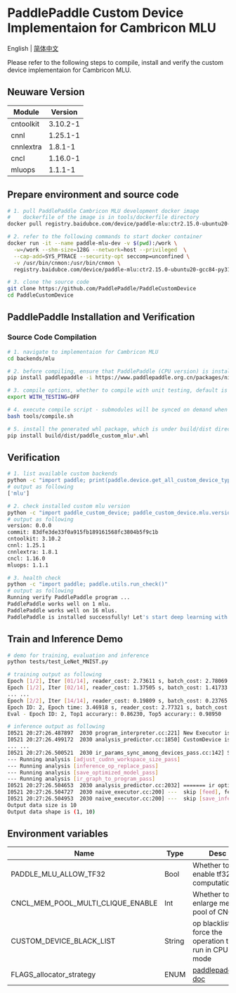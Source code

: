 # PaddlePaddle Custom Device Implementaion for Cambricon MLU

English | [简体中文](./README_cn.md)

Please refer to the following steps to compile, install and verify the custom device implementaion for Cambricon MLU.

## Neuware Version

| Module    | Version  |
| --------- | -------- |
| cntoolkit | 3.10.2-1  |
| cnnl      | 1.25.1-1 |
| cnnlextra | 1.8.1-1  |
| cncl      | 1.16.0-1 |
| mluops    | 1.1.1-1 |

## Prepare environment and source code

```bash
# 1. pull PaddlePaddle Cambricon MLU development docker image
#    dockerfile of the image is in tools/dockerfile directory
docker pull registry.baidubce.com/device/paddle-mlu:ctr2.15.0-ubuntu20-gcc84-py310

# 2. refer to the following commands to start docker container
docker run -it --name paddle-mlu-dev -v $(pwd):/work \
  -w=/work --shm-size=128G --network=host --privileged  \
  --cap-add=SYS_PTRACE --security-opt seccomp=unconfined \
  -v /usr/bin/cnmon:/usr/bin/cnmon \
  registry.baidubce.com/device/paddle-mlu:ctr2.15.0-ubuntu20-gcc84-py310 /bin/bash

# 3. clone the source code
git clone https://github.com/PaddlePaddle/PaddleCustomDevice
cd PaddleCustomDevice
```

## PaddlePaddle Installation and Verification

### Source Code Compilation

```bash
# 1. navigate to implementaion for Cambricon MLU
cd backends/mlu

# 2. before compiling, ensure that PaddlePaddle (CPU version) is installed, you can run the following command
pip install paddlepaddle -i https://www.paddlepaddle.org.cn/packages/nightly/cpu

# 3. compile options, whether to compile with unit testing, default is ON
export WITH_TESTING=OFF

# 4. execute compile script - submodules will be synced on demand when compile
bash tools/compile.sh

# 5. install the generated whl package, which is under build/dist directory
pip install build/dist/paddle_custom_mlu*.whl
```

## Verification

```bash
# 1. list available custom backends
python -c "import paddle; print(paddle.device.get_all_custom_device_type())"
# output as following
['mlu']

# 2. check installed custom mlu version
python -c "import paddle_custom_device; paddle_custom_device.mlu.version()"
# output as following
version: 0.0.0
commit: 83dfe3de33f0a915fb189161568fc3804b5f9c1b
cntoolkit: 3.10.2
cnnl: 1.25.1
cnnlextra: 1.8.1
cncl: 1.16.0
mluops: 1.1.1

# 3. health check
python -c "import paddle; paddle.utils.run_check()"
# output as following
Running verify PaddlePaddle program ...
PaddlePaddle works well on 1 mlu.
PaddlePaddle works well on 16 mlus.
PaddlePaddle is installed successfully! Let's start deep learning with PaddlePaddle now.
```

## Train and Inference Demo

```bash
# demo for training, evaluation and inference
python tests/test_LeNet_MNIST.py

# training output as following
Epoch [1/2], Iter [01/14], reader_cost: 2.73611 s, batch_cost: 2.78069 s, ips: 1473.01483 samples/s, eta: 0:01:17
Epoch [1/2], Iter [02/14], reader_cost: 1.37505 s, batch_cost: 1.41733 s, ips: 2889.94454 samples/s, eta: 0:00:38
... ...
Epoch [2/2], Iter [14/14], reader_cost: 0.19809 s, batch_cost: 0.23765 s, ips: 17235.35966 samples/s, eta: 0:00:00
Epoch ID: 2, Epoch time: 3.46918 s, reader_cost: 2.77321 s, batch_cost: 3.32711 s, avg ips: 16529.56425 samples/s
Eval - Epoch ID: 2, Top1 accurary:: 0.86230, Top5 accurary:: 0.98950

# inference output as following
I0521 20:27:26.487897  2030 program_interpreter.cc:221] New Executor is Running.
I0521 20:27:26.499172  2030 analysis_predictor.cc:1850] CustomDevice is enabled
... ...
I0521 20:27:26.500521  2030 ir_params_sync_among_devices_pass.cc:142] Sync params from CPU to mlu:0
--- Running analysis [adjust_cudnn_workspace_size_pass]
--- Running analysis [inference_op_replace_pass]
--- Running analysis [save_optimized_model_pass]
--- Running analysis [ir_graph_to_program_pass]
I0521 20:27:26.504653  2030 analysis_predictor.cc:2032] ======= ir optimization completed =======
I0521 20:27:26.504727  2030 naive_executor.cc:200] ---  skip [feed], feed -> inputs
I0521 20:27:26.504953  2030 naive_executor.cc:200] ---  skip [save_infer_model/scale_0.tmp_0], fetch -> fetch
Output data size is 10
Output data shape is (1, 10)
```

## Environment variables

| Name | Type | Desc | Default |
| ---- | ---- | ---- | ------- |
| PADDLE_MLU_ALLOW_TF32 | Bool | Whether to enable tf32 computation | True |
| CNCL_MEM_POOL_MULTI_CLIQUE_ENABLE | Int | Whether to enlarge mem-pool of CNCL | 1 |
| CUSTOM_DEVICE_BLACK_LIST | String | op blacklist, force the operation to run in CPU mode | "" |
| FLAGS_allocator_strategy | ENUM | [paddlepaddle-doc](https://www.paddlepaddle.org.cn/documentation/docs/zh/guides/flags/memory_cn.html#flags-allocator-strategy) | auto_growth |
